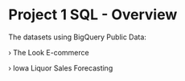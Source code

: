 # Project 1 SQL - Overview

The datasets using BigQuery Public Data: 

› The Look E-commerce 

› Iowa Liquor Sales Forecasting
